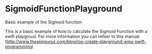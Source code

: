 # SigmoidFunctionPlayground
Basic example of the Sigmoid function

This is a basic example of how to calculate the Sigmoid Function with a swift playgroud.
For more information you can refeer to this manual 
(http://www.theappguruz.com/blog/ios-create-playground-area-swift-programming)
